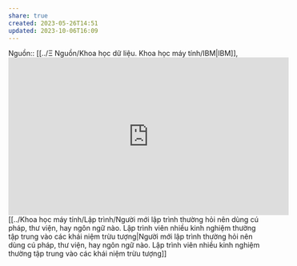 ```yaml
---
share: true
created: 2023-05-26T14:51
updated: 2023-10-06T16:09
---
```

Nguồn:: [[../Ξ Nguồn/Khoa học dữ liệu. Khoa học máy tính/IBM|IBM]], <iframe width="560" height="315" src="https://www.youtube.com/embed/4lcwTGA7MZw" title="YouTube video player" frameborder="0" allow="accelerometer; autoplay; clipboard-write; encrypted-media; gyroscope; picture-in-picture; web-share" allowfullscreen></iframe>
[[../Khoa học máy tính/Lập trình/Người mới lập trình thường hỏi nên dùng cú pháp, thư viện, hay ngôn ngữ nào. Lập trình viên nhiều kinh nghiệm thường tập trung vào các khái niệm trừu tượng|Người mới lập trình thường hỏi nên dùng cú pháp, thư viện, hay ngôn ngữ nào. Lập trình viên nhiều kinh nghiệm thường tập trung vào các khái niệm trừu tượng]]
